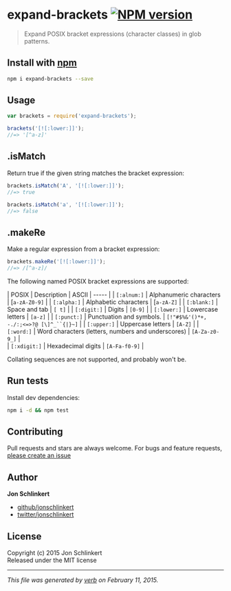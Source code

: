 # expand-brackets [![NPM version](https://badge.fury.io/js/expand-brackets.svg)](http://badge.fury.io/js/expand-brackets)

> Expand POSIX bracket expressions (character classes) in glob patterns.

## Install with [npm](npmjs.org)

```bash
npm i expand-brackets --save
```

## Usage

```js
var brackets = require('expand-brackets');

brackets('[![:lower:]]');
//=> '[^a-z]'
```

## .isMatch

Return true if the given string matches the bracket expression:

```js
brackets.isMatch('A', '[![:lower:]]');
//=> true

brackets.isMatch('a', '[![:lower:]]');
//=> false
```

## .makeRe

Make a regular expression from a bracket expression:

```js
brackets.makeRe('[![:lower:]]');
//=> /[^a-z]/
```

The following named POSIX bracket expressions are supported:

| POSIX | Description | ASCII 
| ----- |
| `[:alnum:]` |  Alphanumeric characters |  [`a-zA-Z0-9]` |
| `[:alpha:]` |  Alphabetic characters |  [`a-zA-Z]` |
| `[:blank:]` |  Space and tab |  `[ t]` |
| `[:digit:]` |  Digits |  `[0-9]` |
| `[:lower:]` |  Lowercase letters |  `[a-z]` |
| `[:punct:]` |  Punctuation and symbols. |  `[!"#$%&'()*+, -./:;<=>?@ [\]^_``{|}~]` |
| `[:upper:]` |  Uppercase letters |  `[A-Z]` | 
| `[:word:]` |  Word characters (letters, numbers and underscores) |  `[A-Za-z0-9_]` |  
| `[:xdigit:]` |  Hexadecimal digits |  `[A-Fa-f0-9]` |  

Collating sequences are not supported, and probably won't be.

## Run tests

Install dev dependencies:

```bash
npm i -d && npm test
```

## Contributing
Pull requests and stars are always welcome. For bugs and feature requests, [please create an issue](https://github.com/jonschlinkert/expand-brackets/issues)

## Author

**Jon Schlinkert**
 
+ [github/jonschlinkert](https://github.com/jonschlinkert)
+ [twitter/jonschlinkert](http://twitter.com/jonschlinkert) 

## License
Copyright (c) 2015 Jon Schlinkert  
Released under the MIT license

***

_This file was generated by [verb](https://github.com/assemble/verb) on February 11, 2015._
